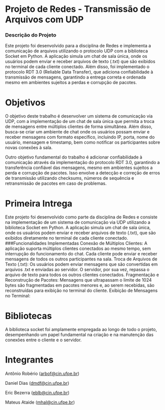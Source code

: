 # Projeto de Redes - Transmissão de Arquivos com UDP

### Descrição do Projeto
Este projeto foi desenvolvido para a disciplina de Redes e implementa a comunicação de arquivos utilizando o protocolo UDP com a biblioteca Socket em Python. A aplicação simula um chat de sala única, onde os usuários podem enviar e receber arquivos de texto (.txt) que são exibidos no terminal de cada cliente conectado. Além disso, foi implementado o protocolo RDT 3.0 (Reliable Data Transfer), que adiciona confiabilidade à transmissão de mensagens, garantindo a entrega correta e ordenada mesmo em ambientes sujeitos a perdas e corrupção de pacotes.





# Objetivos
O objetivo deste trabalho é desenvolver um sistema de comunicação via UDP, com a implementação de um chat de sala única que permita a troca de mensagens entre múltiplos clientes de forma simultânea. Além disso, busca-se criar um ambiente de chat onde os usuários possam enviar e receber mensagens com formato específico, incluindo IP, porta, nome do usuário, mensagem e timestamp, bem como notificar os participantes sobre novas conexões à sala.

Outro objetivo fundamental do trabalho é adicionar confiabilidade à comunicação através da implementação do protocolo RDT 3.0, garantindo a transferência confiável das mensagens, mesmo em ambientes sujeitos a perda e corrupção de pacotes. Isso envolve a detecção e correção de erros de transmissão utilizando checksums, números de sequência e retransmissão de pacotes em caso de problemas.


# Primeira Intrega
Este projeto foi desenvolvido como parte da disciplina de Redes e consiste na implementação de um sistema de comunicação via UDP utilizando a biblioteca Socket em Python. A aplicação simula um chat de sala única, onde os usuários podem enviar e receber arquivos de texto (.txt), que são exibidos diretamente no terminal de cada cliente conectado.
###Funcionalidades Implementadas
Conexão de Múltiplos Clientes:
A aplicação suporta múltiplos clientes conectados ao mesmo tempo, sem interrupção do funcionamento do chat. Cada cliente pode enviar e receber mensagens de todos os outros participantes na sala.
Troca de Arquivos de Texto (.txt):
Os usuários podem enviar mensagens que são convertidas em arquivos .txt e enviadas ao servidor. O servidor, por sua vez, repassa o arquivo de texto para todos os outros clientes conectados.
Fragmentação e Reconstrução de Pacotes:
Mensagens que ultrapassam o limite de 1024 bytes são fragmentadas em pacotes menores e, ao serem recebidas, são reconstruídas para exibição no terminal do cliente.
Exibição de Mensagens no Terminal:







# Bibliotecas
A biblioteca socket foi amplamente empregada ao longo de todo o projeto, desempenhando um papel fundamental na criação e na manutenção das conexões entre o cliente e o servidor.






# Integrantes
Antônio Robério (arbof@cin.ufpe.br)

Daniel Dias (dmdf@cin.ufpe.br)

Eric Bezerra (eblb@cin.ufpe.br)

Mateus Ataide (mhal@cin.ufpe.br)
